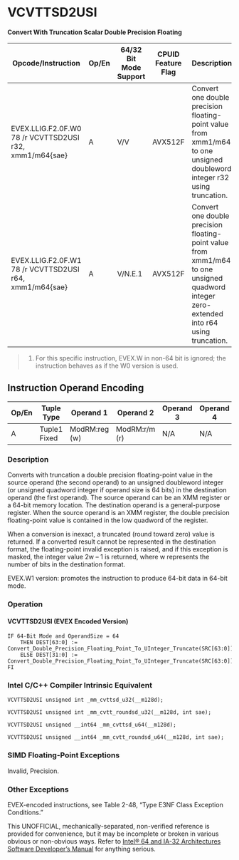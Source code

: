 # VCVTTSD2USI

**Convert With Truncation Scalar Double Precision Floating**

| Opcode/Instruction                                      | Op/En | 64/32 Bit Mode Support | CPUID Feature Flag | Description                                                                                                                               |
| ------------------------------------------------------- | ----- | ---------------------- | ------------------ | ----------------------------------------------------------------------------------------------------------------------------------------- |
| EVEX.LLIG.F2.0F.W0 78 /r VCVTTSD2USI r32, xmm1/m64{sae} | A     | V/V                    | AVX512F            | Convert one double precision floating-point value from xmm1/m64 to one unsigned doubleword integer r32 using truncation.                  |
| EVEX.LLIG.F2.0F.W1 78 /r VCVTTSD2USI r64, xmm1/m64{sae} | A     | V/N.E.1                | AVX512F            | Convert one double precision floating-point value from xmm1/m64 to one unsigned quadword integer zero-extended into r64 using truncation. |

> 1. For this specific instruction, EVEX.W in non-64 bit is ignored; the instruction behaves as if the W0 version is used.

## Instruction Operand Encoding

| Op/En | Tuple Type   | Operand 1     | Operand 2     | Operand 3 | Operand 4 |
| ----- | ------------ | ------------- | ------------- | --------- | --------- |
| A     | Tuple1 Fixed | ModRM:reg (w) | ModRM:r/m (r) | N/A       | N/A       |

### Description

Converts with truncation a double precision floating-point value in the source operand (the second operand) to an unsigned doubleword integer (or unsigned quadword integer if operand size is 64 bits) in the destination operand (the first operand). The source operand can be an XMM register or a 64-bit memory location. The destination operand is a general-purpose register. When the source operand is an XMM register, the double precision floating-point value is contained in the low quadword of the register.

When a conversion is inexact, a truncated (round toward zero) value is returned. If a converted result cannot be represented in the destination format, the floating-point invalid exception is raised, and if this exception is masked, the integer value 2w – 1 is returned, where w represents the number of bits in the destination format.

EVEX.W1 version: promotes the instruction to produce 64-bit data in 64-bit mode.

### Operation

#### VCVTTSD2USI (EVEX Encoded Version)

```
IF 64-Bit Mode and OperandSize = 64
    THEN DEST[63:0] := Convert_Double_Precision_Floating_Point_To_UInteger_Truncate(SRC[63:0]);
    ELSE DEST[31:0] := Convert_Double_Precision_Floating_Point_To_UInteger_Truncate(SRC[63:0]);
FI

```

### Intel C/C++ Compiler Intrinsic Equivalent

```
VCVTTSD2USI unsigned int _mm_cvttsd_u32(__m128d);

```

```
VCVTTSD2USI unsigned int _mm_cvtt_roundsd_u32(__m128d, int sae);

```

```
VCVTTSD2USI unsigned __int64 _mm_cvttsd_u64(__m128d);

```

```
VCVTTSD2USI unsigned __int64 _mm_cvtt_roundsd_u64(__m128d, int sae);

```

### SIMD Floating-Point Exceptions

Invalid, Precision.

### Other Exceptions

EVEX-encoded instructions, see Table 2-48, “Type E3NF Class Exception Conditions.”

This UNOFFICIAL, mechanically-separated, non-verified reference is provided for convenience, but it may be
incomplete or broken in various obvious or non-obvious
ways. Refer to [Intel® 64 and IA-32 Architectures Software Developer’s Manual](https://software.intel.com/en-us/download/intel-64-and-ia-32-architectures-sdm-combined-volumes-1-2a-2b-2c-2d-3a-3b-3c-3d-and-4) for anything serious.

